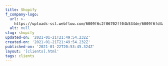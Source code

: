 ```yaml
---
title: Shopify
f_company-logo:
  url: >-
    https://uploads-ssl.webflow.com/6009f6c2f06702ff04b534de/6009f6fd4a9269f9abb57ba2_1024px-Shopify_logo_2018.svg.png
  alt: null
slug: shopify
updated-on: '2021-01-21T21:49:54.232Z'
created-on: '2021-01-21T21:49:54.232Z'
published-on: '2021-01-22T20:53:45.324Z'
layout: '[clients].html'
tags: clients
---
```



